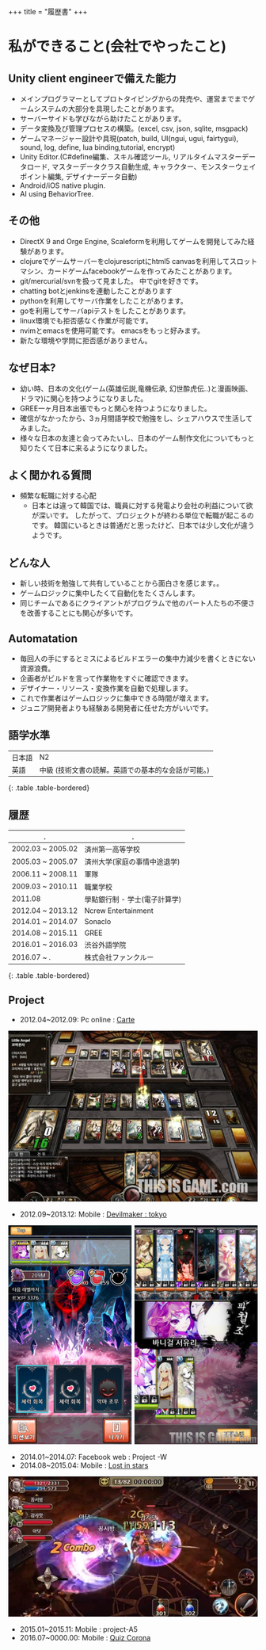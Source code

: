 +++
title = "履歴書"
+++

# 私ができること(会社でやったこと)

## Unity client engineerで備えた能力

- メインプログラマーとしてプロトタイピングからの発売や、運営までまでゲームシステムの大部分を具現したことがあります。
- サーバーサイドも学びながら助けたことがあります。
- データ変換及び管理プロセスの構築。(excel, csv, json, sqlite, msgpack)
- ゲームマネージャー設計や具現(patch, build, UI(ngui, ugui, fairtygui), sound, log,  define, lua binding,tutorial, encrypt)
- Unity Editor.(C#define編集、スキル確認ツール, リアルタイムマスターデータロード, マスターデータクラス自動生成, キャラクター、モンスターウェイポイント編集, デザイナーデータ自動)
- Android/iOS native plugin.
- AI using BehaviorTree.


## その他

- DirectX 9 and Orge Engine, Scaleformを利用してゲームを開発してみた経験があります。
- clojureでゲームサーバーをclojurescriptにhtml5 canvasを利用してスロットマシン、カードゲームfacebookゲームを作ってみたことがあります。
- git/mercurial/svnを扱って見ました。 中でgitを好きです。
- chatting botとjenkinsを連動したことがあります
- pythonを利用してサーバ作業をしたことがあります。
- goを利用してサーバapiテストをしたことがあります。
- linux環境でも拒否感なく作業が可能です。
- nvimとemacsを使用可能です。 emacsをもっと好みます。
- 新たな環境や学問に拒否感がありません。


## なぜ日本?

- 幼い時、日本の文化(ゲーム(英雄伝説,竜機伝承, 幻世酔虎伝..)と漫画映画、ドラマ)に関心を持つようになりました。
- GREE一ヶ月日本出張でもっと関心を持つようになりました。
- 確信がなかったから、3ヵ月間語学校で勉強をし、シェアハウスで生活してみました。
- 様々な日本の友達と会ってみたいし、日本のゲーム制作文化についてもっと知りたくて日本に来るようになりました。


## よく聞かれる質問

- 頻繁な転職に対する心配
  - 日本とは違って韓国では、職員に対する発電より会社の利益について欲が深いです。 したがって、プロジェクトが終わる単位で転職が起こるのです。 韓国にいるときは普通だと思ったけど、日本では少し文化が違うようです。


## どんな人

- 新しい技術を勉強して共有していることから面白さを感じます。。
- ゲームロジックに集中したくて自動化をたくさんします。
- 同じチームであるにクライアントがプログラムで他のパート人たちの不便さを改善することにも関心が多いです。


## Automatation

- 毎回人の手にするとミスによるビルドエラーの集中力減少を書くときにない資源浪費。
- 企画者がビルドを言って作業物をすぐに確認できます。
- デザイナー・リソース・変換作業を自動で処理します。
- これで作業者はゲームロジックに集中できる時間が増えます。
- ジュニア開発者よりも経験ある開発者に任せた方がいいです。


## 語学水準

|        |                                                     |
| ------ | --------------------------------------------------- |
| 日本語 | N2                                                  |
| 英語   | 中級 (技術文書の読解。英語での基本的な会話が可能。) |
{: .table .table-bordered}


## 履歴

| .                 | .                             |
| ----------------- | ----------------------------- |
| 2002.03 ~ 2005.02 | 済州第一高等学校              |
| 2005.03 ~ 2005.07 | 済州大学(家庭の事情中途退学)  |
| 2006.11 ~ 2008.11 | 軍隊                          |
| 2009.03 ~ 2010.11 | 職業学校                      |
| 2011.08           | 學點銀行制 - 学士(電子計算学) |
| 2012.04 ~ 2013.12 | Ncrew Entertainment           |
| 2014.01 ~ 2014.07 | Sonaclo                       |
| 2014.08 ~ 2015.11 | GREE                          |
| 2016.01 ~ 2016.03 | 渋谷外語学院                  |
| 2016.07 ~ .       | 株式会社ファンクルー          |
{: .table .table-bordered}



## Project

- 2012.04~2012.09: Pc online : [Carte](https://www.youtube.com/watch?v=4NicQp58-kE)

![carte.jpg]

- 2012.09~2013.12: Mobile : [Devilmaker : tokyo](https://www.youtube.com/watch?v=xMv7b3Hm19w)

![devilmaker.jpg]

- 2014.01~2014.07: Facebook web : Project -W
- 2014.08~2015.04: Mobile : [Lost in stars](https://www.youtube.com/watch?v=zaUb5cVU1nU)

![lostinstars.jpg]

- 2015.01~2015.11: Mobile : project-A5
- 2016.07~0000.00: Mobile : [Quiz Corona](https://www.youtube.com/watch?v=Zs9iEhDxBcg)




[lostinstars.link]: https://youtu.be/zaUb5cVU1nU
[lostinstars.jpg]: /resources/pic/lostinstars.png
[devilmaker.link]: http://www.palmple.com/devilmaker/movie
[devilmaker.jpg]: /resources/pic/devilmaker.jpg
[carte.link]: https://www.youtube.com/watch?v=4NicQp58-kE
[carte.jpg]: /resources/pic/carte.jpg
